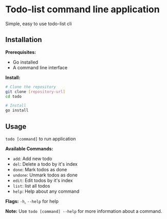 # Todo-list command line application

Simple, easy to use todo-list cli

## Installation

**Prerequisites:**

- Go installed
- A command line interface

**Install:**

```bash
# Clone the repository
git clone [repository-url]
cd todo

# Install
go install
```

## Usage

``` todo [command] ``` to run application

**Available Commands:**

- ```add```: Add new todo
- ```del```: Delete a todo by it's index
- ```done```: Mark todos as done
- ```undone```: Unmark todos as done
- ```edit```: Edit todos by it's index
- ```list```: list all todos
- ```help```: Help about any command

**Flags:**
```-h```, ```--help``` for help

**Note:** Use ```todo [command] --help``` for more information about a command.
